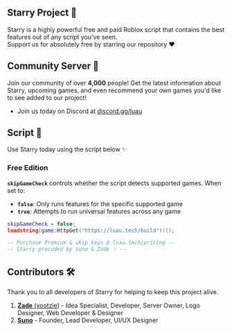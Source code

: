 ## Starry Project 🌟
Starry is a highly powerful free and paid Roblox script that contains the best features out of any script you've seen.
<br>Support us for absolutely free by starring our repository ❤️

## Community Server 💫
Join our community of over **4,000** people! Get the latest information about Starry, upcoming games, and even recommend your own games you'd like to see added to our project!
- Join us today on Discord at [discord.gg/luau](https://discord.gg/luau)

## Script 📜
Use Starry today using the script below ✨
### Free Edition
**`skipGameCheck`** controls whether the script detects supported games. When set to:
- **`false`**: Only runs features for the specific supported game
- **`true`**: Attempts to run universal features across any game

```lua
skipGameCheck = false;
loadstring(game:HttpGet("https://luau.tech/build"))();

-- Purchase Premium & skip keys @ luau.tech/pricing --
-- Starry procuded by Suno & Zade ✨ --
```

## Contributors 🛠️
Thank you to all developers of Starry for helping to keep this project alive.
1. [**Zade** (xootzie)](https://github.com/xootzie) - Idea Specialist, Developer, Server Owner, Logo Designer, Web Developer & Designer
2. [**Suno**](https://github.com/mr-suno) - Founder, Lead Developer, UI/UX Designer
